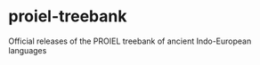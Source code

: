 proiel-treebank
===============

Official releases of the PROIEL treebank of ancient Indo-European languages
